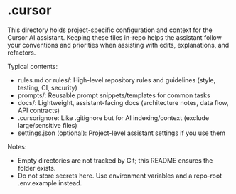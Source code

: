 # .cursor

This directory holds project-specific configuration and context for the Cursor AI assistant. Keeping these files in-repo helps the assistant follow your conventions and priorities when assisting with edits, explanations, and refactors.

Typical contents:

- rules.md or rules/: High-level repository rules and guidelines (style, testing, CI, security)
- prompts/: Reusable prompt snippets/templates for common tasks
- docs/: Lightweight, assistant-facing docs (architecture notes, data flow, API contracts)
- .cursorignore: Like .gitignore but for AI indexing/context (exclude large/sensitive files)
- settings.json (optional): Project-level assistant settings if you use them

Notes:

- Empty directories are not tracked by Git; this README ensures the folder exists.
- Do not store secrets here. Use environment variables and a repo-root .env.example instead.

